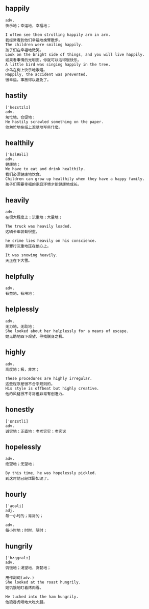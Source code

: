 ## happily
```
adv.
快乐地；幸运地，幸福地；

I often see them strolling happily arm in arm.
我经常看到他们幸福地挽臂散步。
The children were smiling happily.
孩子们在幸福地微笑。
Look on the bright side of things, and you will live happily.
如果看事情的光明面，你就可以活得很快乐。
A little bird was singing happily in the tree.
小鸟在树上快乐地歌唱。
Happily, the accident was prevented.
很幸运，事故得以避免了。
```

## hastily
```
['heɪstɪlɪ]
adv.
匆忙地，仓促地；
He hastily scrawled something on the paper.
他匆忙地在纸上潦草地写些什麽。
```

## healthily
```
['hɛlθəli]
adv.
健康地；
We have to eat and drink healthily.
我们必须健康地饮食。
Children can grow up healthily when they have a happy family.
孩子们需要幸福的家庭环境才能健康地成长。
```

## heavily
```
adv.
在很大程度上；沉重地；大量地；

The truck was heavily loaded.
这辆卡车装载很重。

he crime lies heavily on his conscience.
那罪行沉重地压在他心上。

It was snowing heavily.
天正在下大雪。
```
## helpfully
```
adv.
有益地，有用地；
```

## helplessly
```
adv.
无力地，无助地；
She looked about her helplessly for a means of escape.
她无助地四下观望，寻找脱身之机。
```

## highly
```
adv.
高度地；极，非常；

These procedures are highly irregular.
这些程序是很不合乎规则的。
His style is offbeat but highly creative.
他的风格很不寻常但非常有创造力。
```
## honestly
```
[ˈɒnɪstli]
adv.
诚实地；正直地；老老实实；老实说
```
## hopelessly
```
adv.
绝望地；无望地；

By this time, he was hopelessly pickled.
到这时他已经烂醉如泥了。
```

## hourly
```
[ˈaʊəli]
adj.
每一小时的；常常的；

adv.
每小时地；时时，随时；
```

## hungrily
```
['hʌŋɡrəlɪ]
adv.
饥饿地；渴望地，贪婪地；

用作副词(adv.)
She looked at the roast hungrily.
她饥饿地盯着烤肉看。

He tucked into the ham hungrily.
他狼吞虎咽地大吃火腿。
```